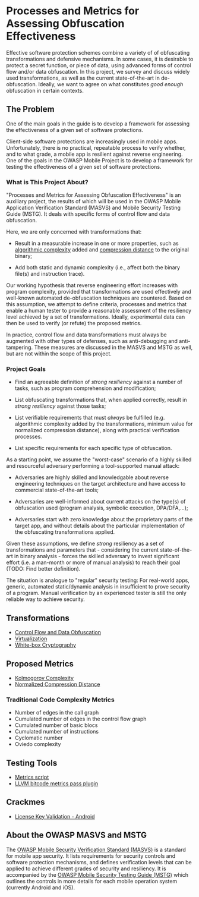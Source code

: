 # Processes and Metrics for Assessing Obfuscation Effectiveness

Effective software protection schemes combine a variety of of obfuscating transformations and defensive mechanisms. In some cases, it is desirable to protect a secret function, or piece of data, using advanced forms of control flow and/or data obfuscation. In this project, we survey and discuss widely used transformations, as well as the current state-of-the-art in de-obfuscation. Ideally, we want to agree on what constitutes *good enough* obfuscation in certain contexts.

## The Problem

One of the main goals in the guide is to develop a framework for assessing the effectiveness of a given set of software protections.

Client-side software protections are increasingly used in mobile apps. Unfortunately, there is no practical, repeatable process to verify whether, and to what grade, a mobile app is resilient against reverse engineering. One of the goals in the OWASP Mobile Project is to develop a framework for testing the effectiveness of a given set of software protections.

### What is This Project About?

"Processes and Metrics for Assessing Obfuscation Effectiveness" is an auxiliary project, the results of which will be used in the OWASP Mobile Application Verification Standard (MASVS) and Mobile Security Testing Guide (MSTG). It deals with specific forms of control flow and data obfuscation.

Here, we are only concerned with transformations that:

- Result in a measurable increase in one or more properties, such as [algorithmic complexity](02a_kolmogorov_complexity.md) added and [compression distance](02b_normalized_compression_distance.md) to the original binary;

- Add both static and dynamic complexity (i.e., affect both the binary file(s) and instruction trace).

Our working hypothesis that reverse engineering effort increases with program complexity, provided that transformations are used effectively and well-known automated de-obfuscation techniques are countered. Based on this assumption, we attempt to define criteria, processes and metrics that enable a human tester to provide a reasonable assessment of the resiliency level achieved by a set of transformations. Ideally, experimental data can then be used to verify (or refute) the proposed metrics.

In practice, control flow and data transformations must always be augmented with other types of defenses, such as anti-debugging and anti-tampering. These measures are discussed in the MASVS and MSTG as well, but are not within the scope of this project.

### Project Goals

* Find an agreeable definition of *strong resiliency* against a number of tasks, such as program comprehension and modification;

* List obfuscating transformations that, when applied correctly, result in *strong resiliency* against those tasks;

* List verifiable requirements that must *always* be fulfilled (e.g. algorithmic complexity added by the transformations, minimum value for normalized compression distance), along with practical verification processes.

* List specific requirements for each specific type of obfuscation.

As a starting point, we assume the "worst-case" scenario of a highly skilled and resourceful adversary performing a tool-supported manual attack:

- Adversaries are highly skilled and knowledgable about reverse engineering techniques on the target architecture and have access to commercial state-of-the-art tools;

- Adversaries are well-informed about current attacks on the type(s) of obfuscation used (program analysis, symbolic execution, DPA/DFA,...);

- Adversaries start with zero knowledge about the proprietary parts of the target app, and without details about the particular implementation of the obfuscating transformations applied.

Given these assumptions, we define *strong* resiliency as a set of transformations and parameters that - considering the current state-of-the-art in binary analysis - forces the skilled adversary to invest significant effort (i.e. a man-month or more of manual analysis) to reach their goal (TODO: Find better definition).

The situation is analogue to "regular" security testing: For real-world apps, generic, automated static/dynamic analysis in insufficient to prove security of a program. Manual verification by an experienced tester is still the only reliable way to achieve security.

## Transformations

- [Control Flow and Data Obfuscation](writeups/03a_control_flow_and_data_obfuscation.md)
- [Virtualization](writeups/03b_virtualization.md)
- [White-box Cryptography](writeups/03c_whitebox_cryptography.md)

## Proposed Metrics

- [Kolmogorov Complexity](writeups/02a_kolmogorov_complexity.md)
- [Normalized Compression Distance](writeups/02b_normalized_compression_distance.md)

### Traditional Code Complexity Metrics

- Number of edges in the call graph
- Cumulated number of edges in the control flow graph
- Cumulated number of basic blocs
- Cumulated number of instructions
- Cyclomatic number
- Oviedo complexity

## Testing Tools

- [Metrics script](tools/python-metrics/obfm.py)
- [LLVM bitcode metrics pass plugin](tools/llvm-bitcode-metrics)

## Crackmes

- [License Key Validation - Android](/Users/berndt/Projects/obfuscation-metrics/crackmes/android/01_license_key_validation/)

## About the OWASP MASVS and MSTG
The [OWASP Mobile Security Verification Standard (MASVS)](https://github.com/OWASP/owasp-masvs) is a standard for mobile app security. It lists requirements for security controls and software protection mechanisms, and defines verification levels that can be applied to achieve different grades of security and resiliency. It is accompanied by the [OWASP Mobile Security Testing Guide (MSTG)](https://github.com/OWASP/owasp-mstg) which outlines the controls in more details for each mobile operation system (currently Android and iOS).

